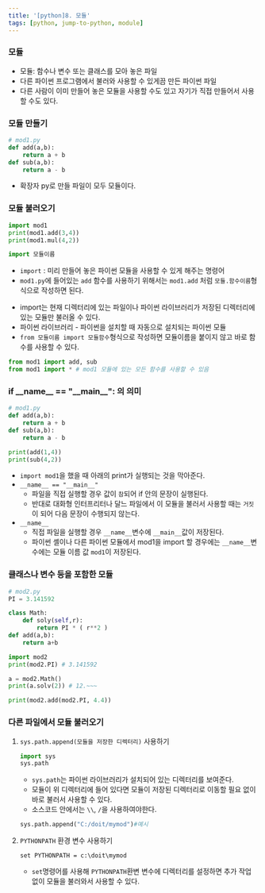 ```yaml
---
title: '[python]8. 모듈'
tags: [python, jump-to-python, module]
---
```


### 모듈

- 모듈: 함수나 변수 또는 클래스를 모아 놓은 파일
- 다른 파이썬 프로그램에서 불러와 사용할 수 있게끔 만든 파이썬 파일
- 다른 사람이 이미 만들어 놓은 모듈을 사용할 수도 있고 자기가 직접 만들어서 사용할 수도 있다.

### 모듈 만들기

```python
# mod1.py
def add(a,b):
    return a + b
def sub(a,b):
    return a - b
```

- 확장자 py로 만들 파일이 모두 모듈이다.

### 모듈 불러오기

```python
import mod1
print(mod1.add(3,4))
print(mod1.mul(4,2))

import 모듈이름
```

- `import` : 미리 만들어 놓은 파이썬 모듈을 사용할 수 있게 해주는 명령어
- `mod1.py`에 들어있는 `add` 함수를 사용하기 위해서는 `mod1.add` 처럼 `모듈.함수이름`형식으로 작성하면 된다.

* import는 현재 디렉터리에 있는 파일이나 파이썬 라이브러리가 저장된 디렉터리에 있는 모듈만 불러올 수 있다.
* 파이썬 라이브러리 - 파이썬을 설치할 때 자동으로 설치되는 파이썬 모듈
* `from 모듈이름 import 모듈함수`형식으로 작성하면 모듈이름을 붙이지 않고 바로 함수를 사용할 수 있다.

```python
from mod1 import add, sub
from mod1 import * # mod1 모듈에 있는 모든 함수를 사용할 수 있음
```

### if \_\_name\_\_ == "\_\_main\_\_": 의 의미

```python
# mod1.py
def add(a,b):
    return a + b
def sub(a,b):
    return a - b

print(add(1,4))
print(sub(4,2))
```

- `import mod1`을 했을 때 아래의 print가 실행되는 것을 막아준다.
- `__name__ == "__main__"`
  - 파일을 직접 실행할 경우 값이 `참`되어 if 안의 문장이 실행된다.
  - 반대로 대화형 인터프리터나 달느 파일에서 이 모듈을 불러서 사용할 때는 `거짓`이 되어 다음 문장이 수행되지 않는다.
- `__name__`
  - 직접 파일을 실행할 경우 `__name__`변수에 `__main__`값이 저장된다.
  - 파이썬 셸이나 다른 파이썬 모듈에서 mod1을 import 할 경우에는 `__name__`변수에는 모듈 이름 값 `mod1`이 저장된다.

### 클래스나 변수 등을 포함한 모듈

```python
# mod2.py
PI = 3.141592

class Math:
    def soly(self,r):
        return PI * ( r**2 )
def add(a,b):
    return a+b
```

```python
import mod2
print(mod2.PI) # 3.141592

a = mod2.Math()
print(a.solv(2)) # 12.~~~

print(mod2.add(mod2.PI, 4.4))
```

### 다른 파일에서 모듈 불러오기

1. `sys.path.append(모듈을 저장한 디렉터리)` 사용하기

   ```python
   import sys
   sys.path
   ```

   - `sys.path`는 파이썬 라이브러리가 설치되어 있는 디렉터리를 보여준다.
   - 모듈이 위 디렉터리에 들어 있다면 모듈이 저장된 디렉터리로 이동할 필요 없이 바로 불러서 사용할 수 있다.
   - 소스코드 안에서는 `\\`, `/`을 사용하여야한다.

   ```python
   sys.path.append("C:/doit/mymod")#예시
   ```

2. `PYTHONPATH` 환경 변수 사용하기

   ```
   set PYTHONPATH = c:\doit\mymod
   ```

   - `set`명령어를 사용해 `PYTHONPATH`환변 변수에 디렉터리를 설정하면 추가 작업 없이 모듈을 불러와서 사용할 수 있다.
